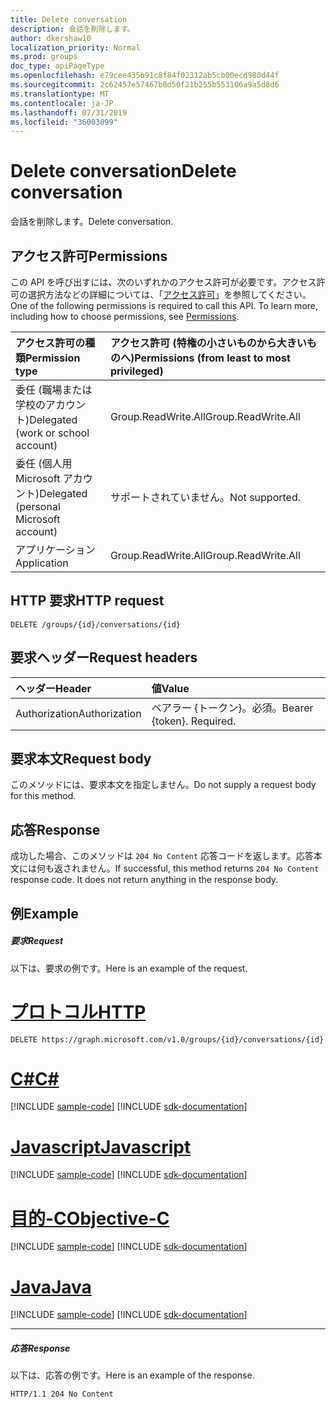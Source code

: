 ```yaml
---
title: Delete conversation
description: 会話を削除します。
author: dkershaw10
localization_priority: Normal
ms.prod: groups
doc_type: apiPageType
ms.openlocfilehash: e79cee435b91c8f84f02312ab5cb00ecd980d44f
ms.sourcegitcommit: 2c62457e57467b8d50f21b255b553106a9a5d8d6
ms.translationtype: MT
ms.contentlocale: ja-JP
ms.lasthandoff: 07/31/2019
ms.locfileid: "36003099"
---
```

# <a name="delete-conversation"></a><span data-ttu-id="1466a-103">Delete conversation</span><span class="sxs-lookup"><span data-stu-id="1466a-103">Delete conversation</span></span>

<span data-ttu-id="1466a-104">会話を削除します。</span><span class="sxs-lookup"><span data-stu-id="1466a-104">Delete conversation.</span></span>
## <a name="permissions"></a><span data-ttu-id="1466a-105">アクセス許可</span><span class="sxs-lookup"><span data-stu-id="1466a-105">Permissions</span></span>
<span data-ttu-id="1466a-p101">この API を呼び出すには、次のいずれかのアクセス許可が必要です。アクセス許可の選択方法などの詳細については、「[アクセス許可](/graph/permissions-reference)」を参照してください。</span><span class="sxs-lookup"><span data-stu-id="1466a-p101">One of the following permissions is required to call this API. To learn more, including how to choose permissions, see [Permissions](/graph/permissions-reference).</span></span>

|<span data-ttu-id="1466a-108">アクセス許可の種類</span><span class="sxs-lookup"><span data-stu-id="1466a-108">Permission type</span></span>      | <span data-ttu-id="1466a-109">アクセス許可 (特権の小さいものから大きいものへ)</span><span class="sxs-lookup"><span data-stu-id="1466a-109">Permissions (from least to most privileged)</span></span>              |
|:--------------------|:---------------------------------------------------------|
|<span data-ttu-id="1466a-110">委任 (職場または学校のアカウント)</span><span class="sxs-lookup"><span data-stu-id="1466a-110">Delegated (work or school account)</span></span> | <span data-ttu-id="1466a-111">Group.ReadWrite.All</span><span class="sxs-lookup"><span data-stu-id="1466a-111">Group.ReadWrite.All</span></span>    |
|<span data-ttu-id="1466a-112">委任 (個人用 Microsoft アカウント)</span><span class="sxs-lookup"><span data-stu-id="1466a-112">Delegated (personal Microsoft account)</span></span> | <span data-ttu-id="1466a-113">サポートされていません。</span><span class="sxs-lookup"><span data-stu-id="1466a-113">Not supported.</span></span>    |
|<span data-ttu-id="1466a-114">アプリケーション</span><span class="sxs-lookup"><span data-stu-id="1466a-114">Application</span></span> | <span data-ttu-id="1466a-115">Group.ReadWrite.All</span><span class="sxs-lookup"><span data-stu-id="1466a-115">Group.ReadWrite.All</span></span> |

## <a name="http-request"></a><span data-ttu-id="1466a-116">HTTP 要求</span><span class="sxs-lookup"><span data-stu-id="1466a-116">HTTP request</span></span>
<!-- { "blockType": "ignored" } -->
```http
DELETE /groups/{id}/conversations/{id}
```
## <a name="request-headers"></a><span data-ttu-id="1466a-117">要求ヘッダー</span><span class="sxs-lookup"><span data-stu-id="1466a-117">Request headers</span></span>
| <span data-ttu-id="1466a-118">ヘッダー</span><span class="sxs-lookup"><span data-stu-id="1466a-118">Header</span></span>       | <span data-ttu-id="1466a-119">値</span><span class="sxs-lookup"><span data-stu-id="1466a-119">Value</span></span> |
|:---------------|:--------|
| <span data-ttu-id="1466a-120">Authorization</span><span class="sxs-lookup"><span data-stu-id="1466a-120">Authorization</span></span>  | <span data-ttu-id="1466a-p102">ベアラー {トークン}。必須。</span><span class="sxs-lookup"><span data-stu-id="1466a-p102">Bearer {token}. Required.</span></span>  |

## <a name="request-body"></a><span data-ttu-id="1466a-123">要求本文</span><span class="sxs-lookup"><span data-stu-id="1466a-123">Request body</span></span>
<span data-ttu-id="1466a-124">このメソッドには、要求本文を指定しません。</span><span class="sxs-lookup"><span data-stu-id="1466a-124">Do not supply a request body for this method.</span></span>

## <a name="response"></a><span data-ttu-id="1466a-125">応答</span><span class="sxs-lookup"><span data-stu-id="1466a-125">Response</span></span>

<span data-ttu-id="1466a-p103">成功した場合、このメソッドは `204 No Content` 応答コードを返します。応答本文には何も返されません。</span><span class="sxs-lookup"><span data-stu-id="1466a-p103">If successful, this method returns `204 No Content` response code. It does not return anything in the response body.</span></span>

## <a name="example"></a><span data-ttu-id="1466a-128">例</span><span class="sxs-lookup"><span data-stu-id="1466a-128">Example</span></span>
##### <a name="request"></a><span data-ttu-id="1466a-129">要求</span><span class="sxs-lookup"><span data-stu-id="1466a-129">Request</span></span>
<span data-ttu-id="1466a-130">以下は、要求の例です。</span><span class="sxs-lookup"><span data-stu-id="1466a-130">Here is an example of the request.</span></span>

# <a name="httptabhttp"></a>[<span data-ttu-id="1466a-131">プロトコル</span><span class="sxs-lookup"><span data-stu-id="1466a-131">HTTP</span></span>](#tab/http)
<!-- {
  "blockType": "request",
  "name": "delete_conversation"
}-->
```http
DELETE https://graph.microsoft.com/v1.0/groups/{id}/conversations/{id}
```
# <a name="ctabcsharp"></a>[<span data-ttu-id="1466a-132">C#</span><span class="sxs-lookup"><span data-stu-id="1466a-132">C#</span></span>](#tab/csharp)
[!INCLUDE [sample-code](../includes/snippets/csharp/delete-conversation-csharp-snippets.md)]
[!INCLUDE [sdk-documentation](../includes/snippets/snippets-sdk-documentation-link.md)]

# <a name="javascripttabjavascript"></a>[<span data-ttu-id="1466a-133">Javascript</span><span class="sxs-lookup"><span data-stu-id="1466a-133">Javascript</span></span>](#tab/javascript)
[!INCLUDE [sample-code](../includes/snippets/javascript/delete-conversation-javascript-snippets.md)]
[!INCLUDE [sdk-documentation](../includes/snippets/snippets-sdk-documentation-link.md)]

# <a name="objective-ctabobjc"></a>[<span data-ttu-id="1466a-134">目的-C</span><span class="sxs-lookup"><span data-stu-id="1466a-134">Objective-C</span></span>](#tab/objc)
[!INCLUDE [sample-code](../includes/snippets/objc/delete-conversation-objc-snippets.md)]
[!INCLUDE [sdk-documentation](../includes/snippets/snippets-sdk-documentation-link.md)]

# <a name="javatabjava"></a>[<span data-ttu-id="1466a-135">Java</span><span class="sxs-lookup"><span data-stu-id="1466a-135">Java</span></span>](#tab/java)
[!INCLUDE [sample-code](../includes/snippets/java/delete-conversation-java-snippets.md)]
[!INCLUDE [sdk-documentation](../includes/snippets/snippets-sdk-documentation-link.md)]

---

##### <a name="response"></a><span data-ttu-id="1466a-136">応答</span><span class="sxs-lookup"><span data-stu-id="1466a-136">Response</span></span>
<span data-ttu-id="1466a-137">以下は、応答の例です。</span><span class="sxs-lookup"><span data-stu-id="1466a-137">Here is an example of the response.</span></span> 
<!-- {
  "blockType": "response",
  "truncated": true
} -->
```http
HTTP/1.1 204 No Content
```

<!-- uuid: 8fcb5dbc-d5aa-4681-8e31-b001d5168d79
2015-10-25 14:57:30 UTC -->
<!-- {
  "type": "#page.annotation",
  "description": "Delete conversation",
  "keywords": "",
  "section": "documentation",
  "tocPath": "",
  "suppressions": [
  ]
}-->
